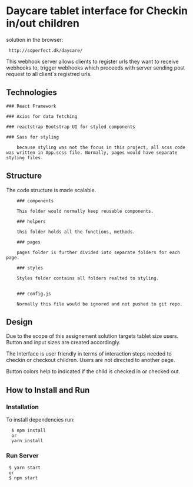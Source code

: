 # Daycare tablet interface for Checkin in/out children

solution in the browser:

```
 http://soperfect.dk/daycare/
```

This webhook server allows clients to register urls they want to receive webhooks to, trigger webhooks which proceeds with server sending post request to all client`s registred urls.

## Technologies

    ### React Framework

    ### Axios for data fetching

    ### reactstrap Bootstrap UI for styled components

    ### Sass for styling

        because styling was not the focus in this project, all scss code was written in App.scss file. Normally, pages would have separate styling files.

## Structure

The code structure is made scalable.

        ### components

        This folder would normally keep reusable components.

        ### helpers

        thsi folder holds all the functions, methods.

        ### pages

        pages folder is further divided into separate folders for each page.

        ### styles

        Styles folder contains all folders realted to styling.


        ### config.js

        Normally this file would be ignored and not pushed to git repo.

## Design

Due to the scope of this assignement solution targets tablet size users. Button and input sizes are created accordingly.

The Interface is user friendly in terms of interaction steps needed to checkin or checkout children. Users are not directed to another page.

Button colors help to indicated if the child is checked in or checked out.

## How to Install and Run

### Installation

To install dependencies run:

```
  $ npm install
  or
  yarn install

```

### Run Server

```
 $ yarn start
 or
 $ npm start
```
